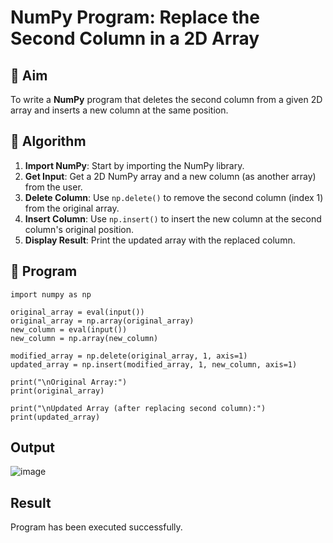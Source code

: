 # NumPy Program: Replace the Second Column in a 2D Array

## 🎯 Aim
To write a **NumPy** program that deletes the second column from a given 2D array and inserts a new column at the same position.

## 🧠 Algorithm
1. **Import NumPy**: Start by importing the NumPy library.
2. **Get Input**: Get a 2D NumPy array and a new column (as another array) from the user.
3. **Delete Column**: Use `np.delete()` to remove the second column (index 1) from the original array.
4. **Insert Column**: Use `np.insert()` to insert the new column at the second column's original position.
5. **Display Result**: Print the updated array with the replaced column.

## 🧾 Program

```
import numpy as np

original_array = eval(input())
original_array = np.array(original_array)
new_column = eval(input())
new_column = np.array(new_column)

modified_array = np.delete(original_array, 1, axis=1)
updated_array = np.insert(modified_array, 1, new_column, axis=1)

print("\nOriginal Array:")
print(original_array)

print("\nUpdated Array (after replacing second column):")
print(updated_array)

```
## Output
![image](https://github.com/user-attachments/assets/101c5d5a-b351-4ac0-b570-f9c812dedc78)

## Result
Program has been executed successfully.
